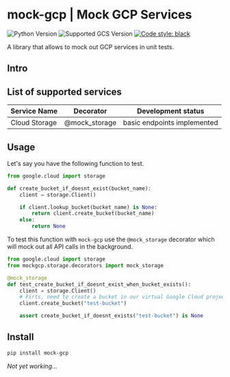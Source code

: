 # mock-gcp | Mock GCP Services

![Python Version](https://img.shields.io/badge/python-3.7-blue)
![Supported GCS Version](https://img.shields.io/badge/gcs-v1.22.0-brightgreen)
[![Code style: black](https://img.shields.io/badge/code%20style-black-000000.svg)](https://github.com/psf/black)

A library that allows to mock out GCP services in unit tests.

## Intro

## List of supported services

| Service Name  | Decorator     | Development status          |
| ------------- | ------------- | --------------------------- |
| Cloud Storage | @mock_storage | basic endpoints implemented |

## Usage

Let's say you have the following function to test.

```python
from google.cloud import storage

def create_bucket_if_doesnt_exist(bucket_name):
    client = storage.Client()

    if client.lookup_bucket(bucket_name) is None:
        return client.create_bucket(bucket_name)
    else:
        return None
```

To test this function with `mock-gcp` use the `@mock_storage` decorator which will mock out all API calls in the background.

```python
from google.cloud import storage
from mockgcp.storage.decorators import mock_storage

@mock_storage
def test_create_bucket_if_doesnt_exist_when_bucket_exists():
    client = storage.Client()
    # Firts, need to create a bucket in our virtual Google Cloud project
    client.create_bucket("test-bucket")

    assert create_bucket_if_doesnt_exists("test-bucket") is None
```

## Install

```bash
pip install mock-gcp
```

_Not yet working..._

